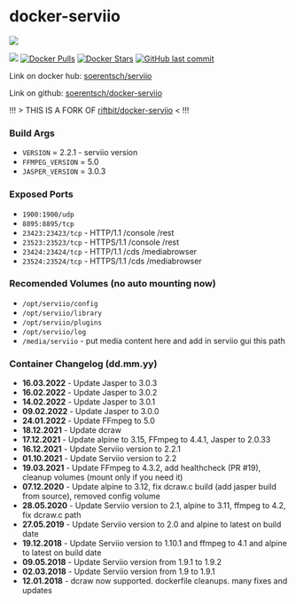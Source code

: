 # docker-serviio

[![](http://serviio.org/images/serviio.png)](http://serviio.org/) 

[![](https://images.microbadger.com/badges/image/soerentsch/serviio.svg)](https://microbadger.com/images/soerentsch/serviio) [![Docker Pulls](https://img.shields.io/docker/pulls/soerentsch/serviio.svg)](https://hub.docker.com/r/soerentsch/serviio/) [![Docker Stars](https://img.shields.io/docker/stars/soerentsch/serviio.svg)](https://hub.docker.com/r/soerentsch/serviio/) [![GitHub last commit](https://img.shields.io/github/last-commit/soerentsch/docker-serviio/dockerhub.svg)](https://github.com/soerentsch/docker-serviio/dockerhub) 
  
Link on docker hub: [soerentsch/serviio](https://hub.docker.com/r/soerentsch/serviio/)

Link on github: [soerentsch/docker-serviio](https://github.com/soerentsch/docker-serviio)

!!! > THIS IS A FORK OF [riftbit/docker-serviio](https://github.com/riftbit/docker-serviio) < !!!

### Build Args

 - `VERSION` = 2.2.1 - serviio version
 - `FFMPEG_VERSION` = 5.0
 - `JASPER_VERSION` = 3.0.3


### Exposed Ports

 - `1900:1900/udp`
 - `8895:8895/tcp`
 - `23423:23423/tcp` - HTTP/1.1 /console /rest
 - `23523:23523/tcp` - HTTPS/1.1 /console /rest
 - `23424:23424/tcp` - HTTP/1.1 /cds /mediabrowser
 - `23524:23524/tcp` - HTTPS/1.1 /cds /mediabrowser

### Recomended Volumes (no auto mounting now)
 - `/opt/serviio/config`
 - `/opt/serviio/library`
 - `/opt/serviio/plugins`
 - `/opt/serviio/log`
 - `/media/serviio` - put media content here and add in serviio gui this path


### Container Changelog (dd.mm.yy)
 - **16.03.2022** - Update Jasper to 3.0.3
 - **16.02.2022** - Update Jasper to 3.0.2
 - **14.02.2022** - Update Jasper to 3.0.1
 - **09.02.2022** - Update Jasper to 3.0.0
 - **24.01.2022** - Update FFmpeg to 5.0
 - **18.12.2021** - Update dcraw
 - **17.12.2021** - Update alpine to 3.15, FFmpeg to 4.4.1, Jasper to 2.0.33
 - **16.12.2021** - Update Serviio version to 2.2.1
 - **01.10.2021** - Update Serviio version to 2.2
 - **19.03.2021** - Update FFmpeg to 4.3.2, add healthcheck (PR #19), cleanup volumes (mount only if you need it)
 - **07.12.2020** - Update alpine to 3.12, fix dcraw.c build (add jasper build from source), removed config volume
 - **28.05.2020** - Update Serviio version to 2.1, alpine to 3.11, ffmpeg to 4.2, fix dcraw.c path
 - **27.05.2019** - Update Serviio version to 2.0 and alpine to latest on build date
 - **19.12.2018** - Update Serviio version to 1.10.1 and ffmpeg to 4.1 and alpine to latest on build date
 - **09.05.2018** - Update Serviio version from 1.9.1 to 1.9.2
 - **02.03.2018** - Update Serviio version from 1.9 to 1.9.1
 - **12.01.2018** - dcraw now supported. dockerfile cleanups. many fixes and updates
